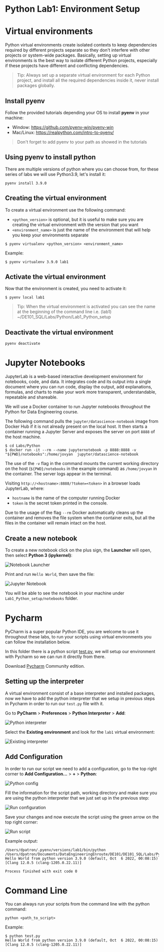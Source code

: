# Python Lab1: Environment Setup 

# Virtual environments

Python virtual environments create isolated contexts to keep dependencies required by different projects separate so 
they don't interfere with other projects or system-wide packages. 
Basically, setting up virtual environments is the best way to isolate different Python projects, especially if these 
projects have different and conflicting dependencies.

> Tip: Always set up a separate virtual environment for each Python project, and install all the required dependencies 
> inside it, never install packages globally.

## Install pyenv

Follow the provided tutorials depending your OS to install **pyenv** in your machine:

* Window: https://github.com/pyenv-win/pyenv-win
* Mac/Linux: https://realpython.com/intro-to-pyenv/

> Don't forget to add pyenv to your path as showed in the tutorials

## Using pyenv to install python
There are multiple versions of python where you can choose from, for these series of labs we will use Python3.9, let's install it: 

```
pyenv install 3.9.0
```

## Creating the virtual environment

To create a virtual environment use the following command:

* `<python_version>` is optional, but it is useful to make sure you are creating the virtual environment with the version that you want
* `<environment_name>` is just the name of the environment that will help you keep your environments separate

```
$ pyenv virtualenv <python_version> <environment_name>
```

Example: 

```
$ pyenv virtualenv 3.9.0 lab1
```

## Activate the virtual environment

Now that the environment is created, you need to activate it:  

```
$ pyenv local lab1
```

> Tip: When the virtual environment is activated you can see the name at the beginning of the command line
> i.e. (lab1) ~/DE101_SQL/Labs/Python/Lab1_Python_setup 

## Deactivate the virtual environment 

```
pyenv deactivate
```

# Jupyter Notebooks

JupyterLab is a web-based interactive development environment for notebooks, code, and data. It integrates code and its 
output into a single document where you can run code, display the output, add explanations, formulas, and charts to make your work more
transparent, understandable, repeatable and shareable. 

We will use a Docker container to run Jupyter notebooks throughout the Python for Data Engineering course. 
 
The following command pulls the `jupyter/datascience-notebook` image from Docker Hub if it is not already present 
on the local host. It then starts a container running a Jupyter Server and exposes the server on port `8888` of the host machine.

```
$ cd Labs/Python
$ docker run -it --rm --name jupyternotebook -p 8888:8888 -v "${PWD}/notebooks":/home/jovyan  jupyter/datascience-notebook
```

The use of the `-v` flag in the command mounts the current working directory on the host (`${PWD}/notebooks` in the example command) 
as `/home/jovyan` in the container. The server logs appear in the terminal.

Visiting `http://<hostname>:8888/?token=<token>` in a browser loads JupyterLab, where:

* `hostname` is the name of the computer running Docker
* `token` is the secret token printed in the console.

Due to the usage of the flag `--rm` Docker automatically cleans up the container and removes the file system when the 
container exits, but all the files in the container will remain intact on the host.

## Create a new notebook

To create a new notebook click on the plus sign, the **Launcher** will open, then select **Python 3 (ipykernel)**:

![Notebook Launcher](documentation_images/notebookLauncher.png)

Print and run `Hello World`, then save the file: 

![Jupyter Notebook](documentation_images/myFirstNotebook.png)

You will be able to see the notebook in your machine under `Lab1_Python_setup/notebooks` folder. 

# Pycharm

PyCharm is a super popular Python IDE, you are welcome to use it throughout these labs, to run your scripts using virtual 
environments you can follow the installation below. 

In this folder there is a python script [test.py](test.py), we will setup our environment with Pycharm so we can run it
directly from there. 

Download [Pycharm](https://www.jetbrains.com/es-es/pycharm/) Community edition. 

## Setting up the interpreter  
A virtual environment consist of a base interpreter and installed packages, now we have to add the python interpreter 
that we setup in previous steps in Pycharm in order to run our `test.py` file with it.

Go to **PyCharm** > **Preferences** > **Python Interpreter** > **Add**:

![Python interpreter](documentation_images/pycharm_interpreter.png)

Select the **Existing environment** and look for the `lab1` virtual environment: 

![Existing interpreter](documentation_images/existing_interpreter.png)

## Add Configuration 

In order to run our script we need to add a configuration, go to the top right corner to **Add Configuration...** > **+** > **Python**: 

![Python config](documentation_images/pycharm_addconfig.png)

Fill the information for the script path, working directory and make sure you are using the python interpreter that we just 
set up in the previous step:  

![Run configuration](documentation_images/run_configuration.png)

Save your changes and now execute the script using the green arrow on the top right corner:

![Run script](documentation_images/run_script.png)

Example output: 

```
/Users/dpatron/.pyenv/versions/lab1/bin/python /Users/dpatron/Documents/DataEngineeringEnroute/DE101/DE101_SQL/Labs/Python/Lab1_Python_setup/test.py
Hello World from python version 3.9.0 (default, Oct  6 2022, 00:08:15) 
[Clang 12.0.5 (clang-1205.0.22.11)]

Process finished with exit code 0
```


# Command Line

You can always run your scripts from the command line with the python command: 

```
python <path_to_script>
```

Example:
```
$ python test.py 
Hello World from python version 3.9.0 (default, Oct  6 2022, 00:08:15) 
[Clang 12.0.5 (clang-1205.0.22.11)]
```